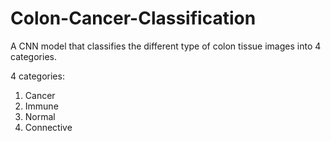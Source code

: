 # Colon-Cancer-Classification
A CNN model that classifies the different type of colon tissue images into 4 categories.

4 categories:
1. Cancer
2. Immune
3. Normal
4. Connective
